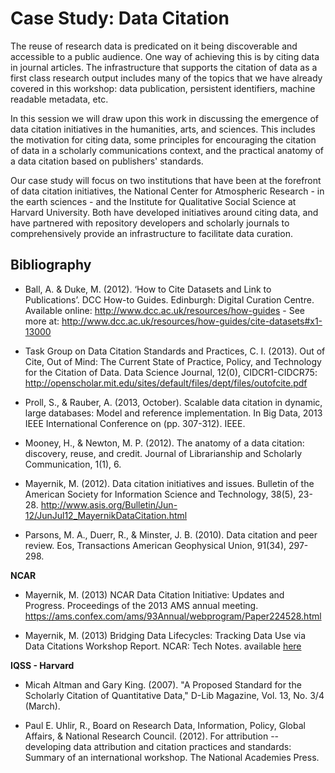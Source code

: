 # Case Study: Data Citation

The reuse of research data is predicated on it being discoverable and accessible to a public audience. One way of achieving this is by citing data in journal articles. The infrastructure that supports the citation of data as a first class research output includes many of the topics that we have already covered in this workshop: data publication, persistent identifiers, machine readable metadata, etc. 

In this session we will draw upon this work in discussing the emergence of data citation initiatives in the humanities, arts, and sciences. This includes the motivation for citing data, some principles for encouraging the citation of data in a scholarly communications context, and the practical anatomy of a data citation based on publishers' standards. 

Our case study will focus on two institutions that have been at the forefront of data citation initiatives, the National Center for Atmospheric Research - in the earth sciences -  and the Institute for Qualitative Social Science at Harvard University. Both have developed initiatives around citing data, and have partnered with repository developers and scholarly journals to comprehensively provide an infrastructure to facilitate data curation. 

## Bibliography

- Ball, A. & Duke, M. (2012). ‘How to Cite Datasets and Link to Publications’. DCC How-to Guides. Edinburgh: Digital Curation Centre. Available online: http://www.dcc.ac.uk/resources/how-guides - See more at: http://www.dcc.ac.uk/resources/how-guides/cite-datasets#x1-13000

- Task Group on Data Citation Standards and Practices, C. I. (2013). Out of Cite, Out of Mind: The Current State of Practice, Policy, and Technology for the Citation of Data. Data Science Journal, 12(0), CIDCR1-CIDCR75: http://openscholar.mit.edu/sites/default/files/dept/files/outofcite.pdf 

- Proll, S., & Rauber, A. (2013, October). Scalable data citation in dynamic, large databases: Model and reference implementation. In Big Data, 2013 IEEE International Conference on (pp. 307-312). IEEE.

- Mooney, H., & Newton, M. P. (2012). The anatomy of a data citation: discovery, reuse, and credit. Journal of Librarianship and Scholarly Communication, 1(1), 6.

- Mayernik, M. (2012). Data citation initiatives and issues. Bulletin of the American Society for Information Science and Technology, 38(5), 23-28. http://www.asis.org/Bulletin/Jun-12/JunJul12_MayernikDataCitation.html

- Parsons, M. A., Duerr, R., & Minster, J. B. (2010). Data citation and peer review. Eos, Transactions American Geophysical Union, 91(34), 297-298.

**NCAR**

- Mayernik, M. (2013) NCAR Data Citation Initiative: Updates and Progress. Proceedings of the 2013 AMS annual meeting. https://ams.confex.com/ams/93Annual/webprogram/Paper224528.html

- Mayernik, M. (2013) Bridging Data Lifecycles: Tracking Data Use via Data Citations Workshop Report. NCAR: Tech Notes. available [here](http://nldr.library.ucar.edu/repository/assets/technotes/TECH-NOTE-000-000-000-860.pdf)

**IQSS - Harvard**

- Micah Altman and Gary King. (2007). "A Proposed Standard for the Scholarly Citation of Quantitative Data," D-Lib Magazine, Vol. 13, No. 3/4 (March). 

- Paul E. Uhlir, R., Board on Research Data, Information, Policy, Global Affairs, & National Research Council. (2012). For attribution -- developing data attribution and citation practices and standards: Summary of an international workshop. The National Academies Press.
